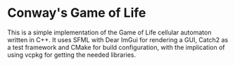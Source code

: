 # Conway's Game of Life

This is a simple implementation of the Game of Life cellular automaton written in C++.
It uses SFML with Dear ImGui for rendering a GUI, Catch2 as a test framework and
CMake for build configuration, with the implication of using vcpkg for getting the
needed libraries.
